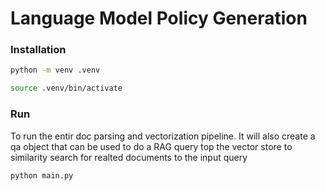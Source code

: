 # Language Model Policy Generation

### Installation
```bash
python -m venv .venv

source .venv/bin/activate
```

### Run
To run the entir doc parsing and vectorization pipeline. It will also create a qa object that can be used to do a RAG query top the vector store to similarity search for realted documents to the input query

```bash
python main.py
```